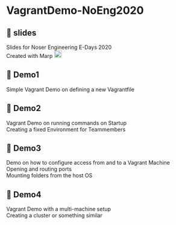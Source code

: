 # VagrantDemo-NoEng2020

## :open_file_folder: slides
Slides for Noser Engineering E-Days 2020  
Created with Marp <img src="https://avatars1.githubusercontent.com/u/20685754" width="20" > 

## :open_file_folder: Demo1
Simple Vagrant Demo on defining a new Vagrantfile

## :open_file_folder: Demo2
Vagrant Demo on running commands on Startup  
Creating a fixed Environment for Teammembers

## :open_file_folder: Demo3
Demo on how to configure access from and to a Vagrant Machine  
Opening and routing ports  
Mounting folders from the host OS

## :open_file_folder: Demo4
Vagrant Demo with a multi-machine setup  
Creating a cluster or something similar